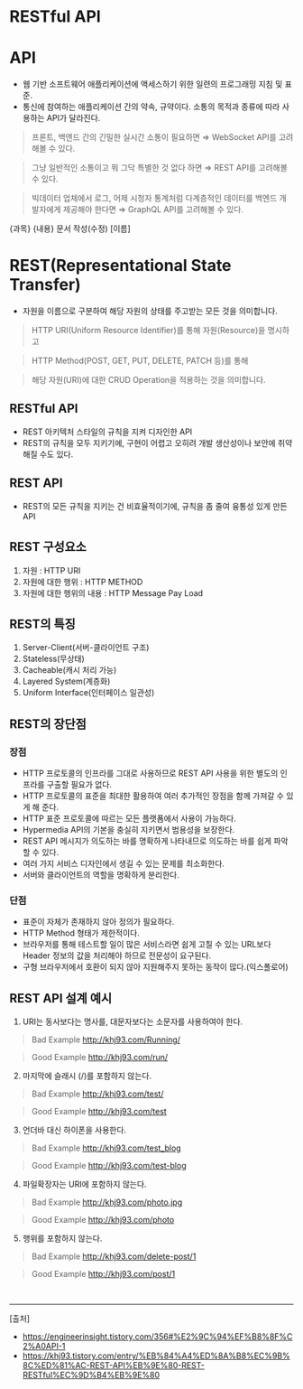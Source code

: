 # RESTful API

# API
- 웹 기반 소프트웨어 애플리케이션에 액세스하기 위한 일련의 프로그래밍 지침 및 표준.
- 통신에 참여하는 애플리케이션 간의 약속, 규약이다. 소통의 목적과 종류에 따라 사용하는 API가 달라진다.

> 프론트, 백엔드 간의 긴밀한 실시간 소통이 필요하면 ⇒ WebSocket API를 고려해볼 수 있다.

> 그냥 일반적인 소통이고 뭐 그닥 특별한 것 없다 하면 ⇒ REST API를 고려해볼 수 있다.

> 빅데이터 업체에서 로그, 어제 시청자 통계처럼 다계층적인 데이터를 백엔드 개발자에게 제공해야 한다면 ⇒ GraphQL API를 고려해볼 수 있다.

{과목} {내용} 문서 작성(수정) [이름]


# REST(Representational State Transfer)
- 자원을 이름으로 구분하여 해당 자원의 상태를 주고받는 모든 것을 의미합니다.

> HTTP URI(Uniform Resource Identifier)를 통해 자원(Resource)을 명시하고

> HTTP Method(POST, GET, PUT, DELETE, PATCH 등)를 통해 

> 해당 자원(URI)에 대한 CRUD Operation을 적용하는 것을 의미합니다.



## RESTful API 
- REST 아키텍처 스타일의 규칙을 지켜 디자인한 API
- REST의 규칙을 모두 지키기에, 구현이 어렵고 오히려 개발 생산성이나 보안에 취약해질 수도 있다. 

## REST API
- REST의 모든 규칙을 지키는 건 비효율적이기에, 규칙을 좀 줄여 융통성 있게 만든 API


## REST 구성요소
1. 자원 : HTTP URI
2. 자원에 대한 행위 : HTTP METHOD
3. 자원에 대한 행위의 내용 : HTTP Message Pay Load


## REST의 특징
1. Server-Client(서버-클라이언트 구조)
2. Stateless(무상태) 
3. Cacheable(캐시 처리 가능) 
4. Layered System(계층화) 
5. Uniform Interface(인터페이스 일관성)



## REST의 장단점
### 장점 

- HTTP 프로토콜의 인프라를 그대로 사용하므로 REST API 사용을 위한 별도의 인프라를 구출할 필요가 없다.
- HTTP 프로토콜의 표준을 최대한 활용하여 여러 추가적인 장점을 함께 가져갈 수 있게 해 준다.
- HTTP 표준 프로토콜에 따르는 모든 플랫폼에서 사용이 가능하다.
- Hypermedia API의 기본을 충실히 지키면서 범용성을 보장한다.
- REST API 메시지가 의도하는 바를 명확하게 나타내므로 의도하는 바를 쉽게 파악할 수 있다.
- 여러 가지 서비스 디자인에서 생길 수 있는 문제를 최소화한다.
- 서버와 클라이언트의 역할을 명확하게 분리한다.
 

### 단점 

- 표준이 자체가 존재하지 않아 정의가 필요하다.
- HTTP Method 형태가 제한적이다.
- 브라우저를 통해 테스트할 일이 많은 서비스라면 쉽게 고칠 수 있는 URL보다 Header 정보의 값을 처리해야 하므로 전문성이 요구된다.
- 구형 브라우저에서 호환이 되지 않아 지원해주지 못하는 동작이 많다.(익스폴로어)


## REST API 설계 예시
1. URI는 동사보다는 명사를, 대문자보다는 소문자를 사용하여야 한다.

> Bad Example http://khj93.com/Running/

> Good Example  http://khj93.com/run/  
 

2. 마지막에 슬래시 (/)를 포함하지 않는다.

> Bad Example http://khj93.com/test/  

> Good Example  http://khj93.com/test
 

3. 언더바 대신 하이폰을 사용한다.

> Bad Example http://khj93.com/test_blog

> Good Example  http://khj93.com/test-blog  
 

4. 파일확장자는 URI에 포함하지 않는다.

> Bad Example http://khj93.com/photo.jpg  

> Good Example  http://khj93.com/photo  
 

5. 행위를 포함하지 않는다.

> Bad Example http://khj93.com/delete-post/1  

> Good Example  http://khj93.com/post/1  



</br>

--------------

[출처]
- https://engineerinsight.tistory.com/356#%E2%9C%94%EF%B8%8F%C2%A0API-1
- https://khj93.tistory.com/entry/%EB%84%A4%ED%8A%B8%EC%9B%8C%ED%81%AC-REST-API%EB%9E%80-REST-RESTful%EC%9D%B4%EB%9E%80